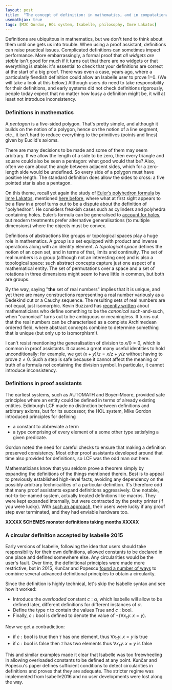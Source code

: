 ```yaml
---
layout: post
title:  "The concept of definition: in mathematics, and in computational logic"
usemathjax: true 
tags: [MJC Gordon, HOL system, Isabelle, philosophy, Imre Lakatos]
---
```

Definitions are ubiquitous in mathematics, but we don't tend to think about 
them until one gets us into trouble.
When using a proof assistant, definitions can raise practical issues.
Complicated definitions can sometimes impact performance.
More embarrassingly, a formal proof that *all widgets are stable*
isn't good for much if it turns out that there are no widgets 
or that everything is stable: it's essential to check that your definitions are correct at the start of a big proof.
There was even a case, years ago, where a particularly fiendish definition
could allow an Isabelle user to prove 1=0.
(We will take a look at this below.)
Although users do need to take responsibility for their definitions,
and early systems did not check definitions rigorously,
people today expect that no matter how lousy a definition might be,
it will at least not introduce inconsistency.

### Definitions in mathematics

A *pentagon* is a five-sided polygon. 
That's pretty simple, and although it builds on the notion of a polygon,
hence on the notion of a line segment, etc., 
it isn't hard to reduce everything to the primitives 
(points and lines) given by Euclid's axioms.

There are many decisions to be made and some of them may seem arbitrary.
If we allow the length of a side to be zero,
then every triangle and square could also be seen a pentagon: 
what good would that be?
Also, often we care about the angle between adjacent sides, 
which for a zero-length side would be undefined.
So every side of a polygon must have positive length.
The standard definition does allow the sides to cross:
a five pointed star is also a pentagon.

On this theme, recall yet again the study of
[Euler’s polyhedron formula](https://www.ams.org/publicoutreach/feature-column/fcarc-eulers-formula)
by [Imre Lakatos](https://plato.stanford.edu/entries/lakatos/),
mentioned [here before](https://lawrencecpaulson.github.io/tag/Imre_Lakatos),
where what at first sight appears to be a flaw in a proof
turns out to be a dispute about the definition of "polyhedron".
He considers freakish cases such as cylinders and polyhedra containing holes.
Euler’s formula can be generalised 
to [account for holes](https://momath.org/mathmonday/hole-new-polyhedra/), 
but modern treatments prefer alternative generalisations (to multiple dimensions) 
where the objects must be convex.

Definitions of abstractions like groups or topological spaces 
play a huge role in mathematics.
A *group* is a set equipped with product and inverse operations
along with an identity element.
A *topological space* defines the notion of an open set, 
and in terms of that, limits and continuity.
The set of real numbers is a group (although not an interesting one)
and is also a topological space:
such abstract concepts capture just one aspect of a mathematical entity.
The set of permutations over a space and a set of rotations in three dimensions
might seem to have little in common, but both are groups.

By the way, saying "**the** set of real numbers" implies that it is unique,
and yet there are many constructions representing a real number variously as 
a Dedekind cut or a Cauchy sequence. 
The resulting sets of real numbers are not equal, just isomorphic.
Kevin Buzzard has [recently written](https://arxiv.org/pdf/2405.10387)
about mathematicians who define something to be the *canonical* such-and-such,
when "canonical" turns out to be ambiguous or meaningless.
It turns out that the real numbers can be characterised as
a complete Archimedean ordered field, 
where abstract concepts combine to determine something that is unique
(but only up to isomorphism!).

I can't resist mentioning the generalisation of division to $x/0=0$,
which is common in proof assistants.
It causes a great many useful identities to hold unconditionally:
for example, we get $(x+y)/z = x/z+y/z$ without having to prove $z\not=0$.
Such a step is safe because it cannot affect the meaning or truth 
of a formula not containing the division symbol.
In particular, it cannot introduce inconsistency.

### Definitions in proof assistants

The earliest systems, such as AUTOMATH and Boyer–Moore,
provided safe principles where an entity could be defined
in terms of already existing entities. Edinburgh LCF made no distinction
between definitions and arbitrary axioms, 
but for its successor, the HOL system, Mike Gordon
introduced principles for defining 

* a constant to abbreviate a term
* a type comprising of every element of a some other type satisfying a given predicate.

Gordon noted the need for careful checks to ensure that making a definition
preserved consistency.
Most other proof assistants developed around that time also provided for definitions, so LCF was the odd man out here.

Mathematicians know that you seldom prove a theorem
simply by expanding the definitions of the things mentioned therein.
Best is to appeal to previously established high-level facts, 
avoiding any dependency on the possibly arbitrary technicalities 
of a particular definition.
It's therefore odd that many proof assistants expand definitions aggressively.
One notable, not-to-be-named system, actually treated definitions like macros.
They were kept expanded internally, 
but were contracted by the pretty printer (if you were lucky).
With [such an approach](https://doi.org/10.1023/A:1020827725055), 
their users were lucky if any proof step ever terminated, 
and they had enviable hardware too.

**XXXXX SCHEMES monster definitions taking months XXXXX**

### A circular definition accepted by Isabelle 2015

Early versions of Isabelle, following the idea that users should take responsibility 
for their own definitions, allowed constants to be declared in one place 
and defined somewhere else. Any circularities would be the user's fault.
Over time, the definitional principles were made more restrictive,
but in 2015, Kunčar and Popescu 
[found a number of ways](https://eprints.whiterose.ac.uk/id/eprint/191505/1/Consistent_Foundation_IsabelleHOL_JAR_2019.pdf) 
to combine several advanced definitional principles to obtain a circularity.

Since the definition is highly technical, let's skip the Isabelle syntax
and see how it worked:

* Introduce the *overloaded* constant $c : \alpha$, 
which Isabelle will allow to be defined later, different definitions
for different instances of $\alpha$.
* Define the type $\tau$ to contain the values True and $c:{}$bool.
* Finally, $c:{}$bool is defined to denote the value of $\neg(\forall x_\tau y.\,x=y)$.

Now we get a contradiction:

* if $c:{}$bool is true then $\tau$ has one element, 
thus $\forall x_\tau y.\,x=y$ is true
* if $c:{}$bool is false then $\tau$ has two elements
thus $\forall x_\tau y.\,x=y$ is false

This and similar examples made it clear that Isabelle was too freewheeling
in allowing overloaded constants to be defined at any point.
Kunčar and Popescu's paper defines sufficient conditions to detect 
circularities in definitions and proves that they are adequate.
The stricter regime was implemented from Isabelle2016 
and no user developments were lost along the way.